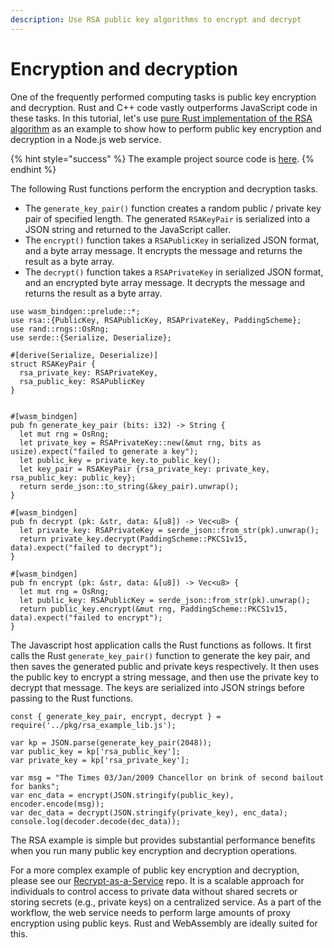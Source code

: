 ```yaml
---
description: Use RSA public key algorithms to encrypt and decrypt
---
```


# Encryption and decryption

One of the frequently performed computing tasks is public key encryption and decryption. Rust and C++ code vastly outperforms JavaScript code in these tasks. In this tutorial, let's use [pure Rust implementation of the RSA algorithm](https://crates.io/crates/rsa) as an example to show how to perform public key encryption and decryption in a Node.js web service.

{% hint style="success" %}
The example project source code is [here](https://github.com/second-state/rust-wasm-ai-demo).
{% endhint %}

The following Rust functions perform the encryption and decryption tasks.

* The `generate_key_pair()` function creates a random public / private key pair of specified length. The generated `RSAKeyPair` is serialized into a JSON string and returned to the JavaScript caller.
* The `encrypt()` function takes a `RSAPublicKey` in serialized JSON format, and a byte array message. It encrypts the message and returns the result as a byte array.
* The `decrypt()` function takes a `RSAPrivateKey` in serialized JSON format, and an encrypted byte array message. It decrypts the message and returns the result as a byte array.

```text
use wasm_bindgen::prelude::*;
use rsa::{PublicKey, RSAPublicKey, RSAPrivateKey, PaddingScheme};
use rand::rngs::OsRng;
use serde::{Serialize, Deserialize};

#[derive(Serialize, Deserialize)]
struct RSAKeyPair {
  rsa_private_key: RSAPrivateKey,
  rsa_public_key: RSAPublicKey
}


#[wasm_bindgen]
pub fn generate_key_pair (bits: i32) -> String {
  let mut rng = OsRng;
  let private_key = RSAPrivateKey::new(&mut rng, bits as usize).expect("failed to generate a key");
  let public_key = private_key.to_public_key();
  let key_pair = RSAKeyPair {rsa_private_key: private_key, rsa_public_key: public_key};
  return serde_json::to_string(&key_pair).unwrap();
}

#[wasm_bindgen]
pub fn decrypt (pk: &str, data: &[u8]) -> Vec<u8> {
  let private_key: RSAPrivateKey = serde_json::from_str(pk).unwrap();
  return private_key.decrypt(PaddingScheme::PKCS1v15, data).expect("failed to decrypt");
}

#[wasm_bindgen]
pub fn encrypt (pk: &str, data: &[u8]) -> Vec<u8> {
  let mut rng = OsRng;
  let public_key: RSAPublicKey = serde_json::from_str(pk).unwrap();
  return public_key.encrypt(&mut rng, PaddingScheme::PKCS1v15, data).expect("failed to encrypt");
}
```

The Javascript host application calls the Rust functions as follows. It first calls the Rust `generate_key_pair()` function to generate the key pair, and then saves the generated public and private keys respectively. It then uses the public key to encrypt a string message, and then use the private key to decrypt that message. The keys are serialized into JSON strings before passing to the Rust functions.

```text
const { generate_key_pair, encrypt, decrypt } = require('../pkg/rsa_example_lib.js');

var kp = JSON.parse(generate_key_pair(2048));
var public_key = kp['rsa_public_key'];
var private_key = kp['rsa_private_key'];

var msg = "The Times 03/Jan/2009 Chancellor on brink of second bailout for banks";
var enc_data = encrypt(JSON.stringify(public_key), encoder.encode(msg));
var dec_data = decrypt(JSON.stringify(private_key), enc_data);
console.log(decoder.decode(dec_data));
```

The RSA example is simple but provides substantial performance benefits when you run many public key encryption and decryption operations.

For a more complex example of public key encryption and decryption, please see our [Recrypt-as-a-Service](https://github.com/second-state/recrypt-as-a-service) repo. It is a scalable approach for individuals to control access to private data without shared secrets or storing secrets \(e.g., private keys\) on a centralized service. As a part of the workflow, the web service needs to perform large amounts of proxy encryption using public keys. Rust and WebAssembly are ideally suited for this.

